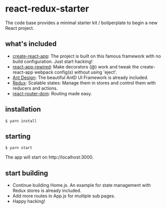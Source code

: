 

# react-redux-starter
The code base provides a minimal starter kit / boilperplate to begin a new React project.

## what's included

* <a href="https://github.com/facebook/create-react-app" target="_blank">create-react-app</a>: The project is built on this famous framework with no build configuration. Just start hacking!
* <a href="https://github.com/timarney/react-app-rewired" target="_blank">react-app-rewired</a>: Make decorators (@) work and tweak the create-react-app webpack config(s) without using 'eject'.
* <a href="https://ant.design/" target="_blank">Ant Design</a>: The beautiful AntD UI Framework is already included.
* <a href="https://redux.js.org/" target="_blank">Redux</a>: Scalable states: Manage them in stores and control them with reducers and actions.
* <a href="https://www.npmjs.com/package/react-router-dom" target="_blank">react-router-dom</a>: Routing made easy.

## installation

```shell
$ yarn install
```

## starting

```shell
$ yarn start
```

The app will start on http://localhost:3000.

## start building

* Continue building Home.js. An example for state management with Redux stores is already included.
* Add more routes in App.js for multiple sub pages.
* Happy hacking!